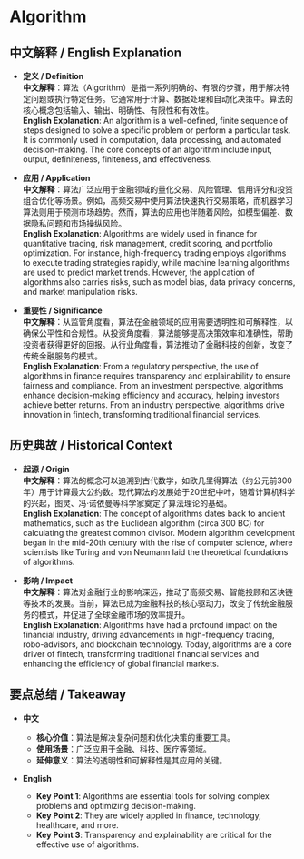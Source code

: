 # Algorithm

## 中文解释 / English Explanation

* **定义 / Definition**  
  **中文解释**：算法（Algorithm）是指一系列明确的、有限的步骤，用于解决特定问题或执行特定任务。它通常用于计算、数据处理和自动化决策中。算法的核心概念包括输入、输出、明确性、有限性和有效性。  
  **English Explanation**: An algorithm is a well-defined, finite sequence of steps designed to solve a specific problem or perform a particular task. It is commonly used in computation, data processing, and automated decision-making. The core concepts of an algorithm include input, output, definiteness, finiteness, and effectiveness.

* **应用 / Application**  
  **中文解释**：算法广泛应用于金融领域的量化交易、风险管理、信用评分和投资组合优化等场景。例如，高频交易中使用算法快速执行交易策略，而机器学习算法则用于预测市场趋势。然而，算法的应用也伴随着风险，如模型偏差、数据隐私问题和市场操纵风险。  
  **English Explanation**: Algorithms are widely used in finance for quantitative trading, risk management, credit scoring, and portfolio optimization. For instance, high-frequency trading employs algorithms to execute trading strategies rapidly, while machine learning algorithms are used to predict market trends. However, the application of algorithms also carries risks, such as model bias, data privacy concerns, and market manipulation risks.

* **重要性 / Significance**  
  **中文解释**：从监管角度看，算法在金融领域的应用需要透明性和可解释性，以确保公平性和合规性。从投资角度看，算法能够提高决策效率和准确性，帮助投资者获得更好的回报。从行业角度看，算法推动了金融科技的创新，改变了传统金融服务的模式。  
  **English Explanation**: From a regulatory perspective, the use of algorithms in finance requires transparency and explainability to ensure fairness and compliance. From an investment perspective, algorithms enhance decision-making efficiency and accuracy, helping investors achieve better returns. From an industry perspective, algorithms drive innovation in fintech, transforming traditional financial services.

## 历史典故 / Historical Context

* **起源 / Origin**  
  **中文解释**：算法的概念可以追溯到古代数学，如欧几里得算法（约公元前300年）用于计算最大公约数。现代算法的发展始于20世纪中叶，随着计算机科学的兴起，图灵、冯·诺依曼等科学家奠定了算法理论的基础。  
  **English Explanation**: The concept of algorithms dates back to ancient mathematics, such as the Euclidean algorithm (circa 300 BC) for calculating the greatest common divisor. Modern algorithm development began in the mid-20th century with the rise of computer science, where scientists like Turing and von Neumann laid the theoretical foundations of algorithms.

* **影响 / Impact**  
  **中文解释**：算法对金融行业的影响深远，推动了高频交易、智能投顾和区块链等技术的发展。当前，算法已成为金融科技的核心驱动力，改变了传统金融服务的模式，并促进了全球金融市场的效率提升。  
  **English Explanation**: Algorithms have had a profound impact on the financial industry, driving advancements in high-frequency trading, robo-advisors, and blockchain technology. Today, algorithms are a core driver of fintech, transforming traditional financial services and enhancing the efficiency of global financial markets.

## 要点总结 / Takeaway

* **中文**  
  - **核心价值**：算法是解决复杂问题和优化决策的重要工具。  
  - **使用场景**：广泛应用于金融、科技、医疗等领域。  
  - **延伸意义**：算法的透明性和可解释性是其应用的关键。  

* **English**  
  - **Key Point 1**: Algorithms are essential tools for solving complex problems and optimizing decision-making.  
  - **Key Point 2**: They are widely applied in finance, technology, healthcare, and more.  
  - **Key Point 3**: Transparency and explainability are critical for the effective use of algorithms.